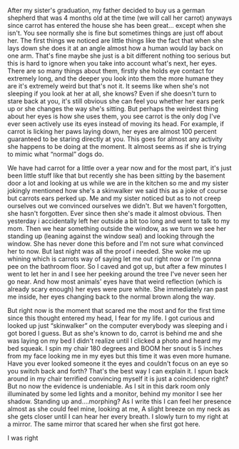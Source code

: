  

After my sister's graduation, my father decided to buy us a german shepherd that was 4 months old at the time (we will call her carrot) anyways since carrot has entered the house she has been great… except when she isn't. You see normally she is fine but sometimes things are just off about her. The first things we noticed are little things like the fact that when she lays down she does it at an angle almost how a human would lay back on one arm. That's fine maybe she just is a bit different nothing too serious but this is hard to ignore when you take into account what's next, her eyes. There are so many things about them, firstly she holds eye contact for extremely long, and the deeper you look into them the more humane they are it's extremely weird but that's not it. It seems like when she's not sleeping if you look at her at all, she knows? Even if she doesn't turn to stare back at you, it's still obvious she can feel you whether her ears perk up or she changes the way she's sitting. But perhaps the weirdest thing about her eyes is how she uses them, you see carrot is the only dog I've ever seen actively use its eyes instead of moving its head. For example, if carrot is licking her paws laying down, her eyes are almost 100 percent guaranteed to be staring directly at you. This goes for almost any activity she happens to be doing at the moment. It almost seems as if she is trying to mimic what “normal” dogs do. 

We have had carrot for a little over a year now and for the most part, it's just been little stuff like that but recently she has been sitting by the basement door a lot and looking at us while we are in the kitchen so me and my sister jokingly mentioned how she's a skinwalker we said this as a joke of course but carrots ears perked up. Me and my sister noticed but as to not creep ourselves out we convinced ourselves we didn't. But we haven't forgotten, she hasn't forgotten. Ever since then she's made it almost obvious. Then yesterday i accidentally left her outside a bit too long and went to talk to my mom. Then we hear something outside the window, as we turn we see her standing up (leaning against the window seal) and looking through the window. She has never done this before and I'm not sure what convinced her to now. But last night was all the proof i needed. She woke me up whining which is carrots way of saying let me out right now or I'm gonna pee on the bathroom floor. So I caved and got up, but after a few minutes I went to let her in and I see her peeking around the tree I've never seen her go near. And how most animals' eyes have that weird reflection (which is already scary enough) her eyes were pure white. She immediately ran past me inside, her eyes changing back to the normal brown along the way.

But right now is the moment that scared me the most and for the first time since this thought entered my head, I fear for my life. I got curious and looked up just “skinwalker” on the computer everybody was sleeping and i got bored I guess. But as she's known to do, carrot is behind me and she was laying on my bed I didn't realize until I clicked a photo and heard my bed squeak. I spin my chair 180 degrees and BOOM her snout is 5 inches from my face looking me in my eyes but this time it was even more humane. Have you ever looked someone it the eyes and couldn't focus on an eye so you switch back and forth? That's the best way I can explain it. I spun back around in my chair terrified convincing myself it is just a coincidence right?  But no now the evidence is undeniable. As I sit in this dark room only illuminated by some led lights and a monitor, behind my monitor I see her shadow. Standing up and….morphing? As I write this I can feel her presence almost as she could feel mine, looking at me, A slight breeze on my neck as she gets closer until I can hear her every breath. I slowly turn to my right at a mirror. The same mirror that scared her when she first got here. 

I was right